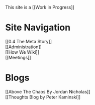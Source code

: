 This site is a [[Work in Progress]]

# Site Navigation

[[0.4 The Meta Story]]  
[[Administration]]  
[[How We Wiki]]  
[[Meetings]]  

# Blogs
[[Above The Chaos By Jordan Nicholas]]  
[[Thoughts Blog by Peter Kaminski]]  
